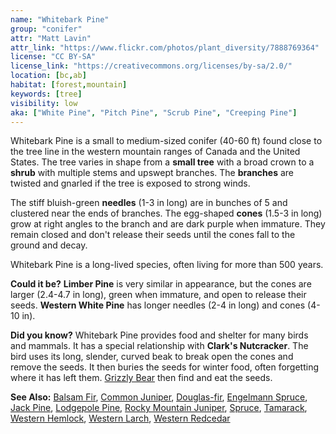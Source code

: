 ```yaml
---
name: "Whitebark Pine"
group: "conifer"
attr: "Matt Lavin"
attr_link: "https://www.flickr.com/photos/plant_diversity/7888769364"
license: "CC BY-SA"
license_link: "https://creativecommons.org/licenses/by-sa/2.0/"
location: [bc,ab]
habitat: [forest,mountain]
keywords: [tree]
visibility: low
aka: ["White Pine", "Pitch Pine", "Scrub Pine", "Creeping Pine"]
---
```

Whitebark Pine is a small to medium-sized conifer (40-60 ft) found close to the tree line in the western mountain ranges of Canada and the United States. The tree varies in shape from a **small tree** with a broad crown to a **shrub** with multiple stems and upswept branches. The **branches** are twisted and gnarled if the tree is exposed to strong winds.

The stiff bluish-green **needles** (1-3 in long) are in bunches of 5 and clustered near the ends of branches. The egg-shaped **cones** (1.5-3 in long) grow at right angles to the branch and are dark purple when immature. They remain closed and don't release their seeds until the cones fall to the ground and decay.

Whitebark Pine is a long-lived species, often living for more than 500 years.

**Could it be?** **Limber Pine** is very similar in appearance, but the cones are larger (2.4-4.7 in long), green when immature, and open to release their seeds. **Western White Pine** has longer needles (2-4 in long) and cones (4-10 in).

**Did you know?** Whitebark Pine provides food and shelter for many birds and mammals. It has a special relationship with **Clark's Nutcracker**. The bird uses its long, slender, curved beak to break open the cones and remove the seeds. It then buries the seeds for winter food, often forgetting where it has left them. [Grizzly Bear](/animals/grizzly/) then find and eat the seeds.

<!-- generated, do not edit -->
**See Also:**
[Balsam Fir](/trees/balfir/),
[Common Juniper](/trees/comjun/),
[Douglas-fir](/trees/dougfir/),
[Engelmann Spruce](/trees/engel/),
[Jack Pine](/trees/jack/),
[Lodgepole Pine](/trees/lodge/),
[Rocky Mountain Juniper](/trees/rockyjun/),
[Spruce](/trees/spruce/),
[Tamarack](/trees/tam/),
[Western Hemlock](/trees/westhem/),
[Western Larch](/trees/westlar/),
[Western Redcedar](/trees/westred/)
